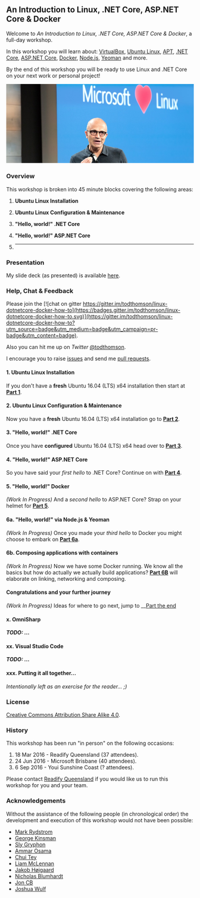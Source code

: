 ## An Introduction to Linux, .NET Core, ASP.NET Core & Docker

Welcome to _An Introduction to Linux, .NET Core, ASP.NET Core & Docker_, a full-day workshop.

In this workshop you will learn about: [VirtualBox](https://www.virtualbox.org), [Ubuntu Linux](http://www.ubuntu.com/), [APT](https://en.wikipedia.org/wiki/Advanced_Packaging_Tool), [.NET Core](https://www.microsoft.com/net/core), [ASP.NET Core](http://www.asp.net/core), [Docker](https://www.docker.com), [Node.js](https://nodejs.org), [Yeoman](http://yeoman.io) and more.

By the end of this workshop you will be ready to use Linux and .NET Core on your next work or personal project!

![1-nadella-loves-linux](README/1-nadella-loves-linux.jpg)

### Overview

This workshop is broken into 45 minute blocks covering the following areas:

1. __Ubuntu Linux Installation__

2. __Ubuntu Linux Configuration & Maintenance__

3. __"Hello, world!" .NET Core__

4. __"Hello, world!" ASP.NET Core__

5. ____

### Presentation

My slide deck (as presented) is available [here](https://speakerdeck.com/todthomson/an-introduction-to-linux-net-core-asp-dot-net-core-and-docker).

### Help, Chat & Feedback

Please join the [![chat on gitter https://gitter.im/todthomson/linux-dotnetcore-docker-how-to](https://badges.gitter.im/todthomson/linux-dotnetcore-docker-how-to.svg)](https://gitter.im/todthomson/linux-dotnetcore-docker-how-to?utm_source=badge&utm_medium=badge&utm_campaign=pr-badge&utm_content=badge).

Also you can hit me up on _Twitter_ [@todthomson](https://twitter.com/todthomson).

I encourage you to raise [issues](./issues) and send me [pull requests](./pulls).



#### 1. Ubuntu Linux Installation

If you don't have a __fresh__ Ubuntu 16.04 (LTS) x64 installation then start at __[Part 1](Part1.md)__.

#### 2. Ubuntu Linux Configuration & Maintenance

Now you have a __fresh__ Ubuntu 16.04 (LTS) x64 installation go to __[Part 2](Part2.md)__.

#### 3. "Hello, world!" .NET Core

Once you have __configured__ Ubuntu 16.04 (LTS) x64 head over to __[Part 3](Part3.md)__.

#### 4. "Hello, world!" ASP.NET Core

So you have said your _first hello_ to .NET Core? Continue on with __[Part 4](Part4.md)__.

#### 5. "Hello, world!" Docker

_(Work In Progress)_  And a _second hello_ to ASP.NET Core? Strap on your helmet for __[Part 5](Part5.md)__.

#### 6a. "Hello, world!" via Node.js & Yeoman

_(Work In Progress)_ Once you made your _third hello_ to Docker you might choose to embark on __[Part 6a](Part6a.md)__.

#### 6b. Composing applications with containers

_(Work In Progress)_ Now we have some Docker running. We know all the basics but how do actually we actually build applications? __[Part 6B](Part6b.md)__ will elaborate on linking, networking and composing. 


#### Congratulations and your further journey
_(Work In Progress)_ Ideas for where to go next, jump to __[Part the end](Congratulations.md)


#### x. OmniSharp

__*TODO: ...*__

#### xx. Visual Studio Code

__*TODO: ...*__

#### xxx. Putting it all together...

_Intentionally left as an exercise for the reader... ;)_

### License

[Creative Commons Attribution Share Alike 4.0](https://creativecommons.org/licenses/by-sa/4.0/).

### History

This workshop has been run "in person" on the following occasions:

1. 18 Mar 2016 - Readify Queensland (37 attendees).
2. 24 Jun 2016 - Microsoft Brisbane (40 attendees).
3. 6 Sep 2016 - Youi Sunshine Coast (? attendees).

Please contact [Readify Queensland](https://readify.net/contact-us/locations/queensland/) if you would like us to run this workshop for you and your team.

### Acknowledgements

Without the assistance of the following people (in chronological order) the development and execution of this workshop would not have been possible:

* [Mark Rydstrom](https://github.com/markryd)
* [George Kinsman](https://github.com/gkinsman)
* [Sly Gryphon](https://github.com/sgryphon)
* [Ammar Osama](https://github.com/ammaroff)
* [Chui Tey](https://github.com/teyc)
* [Liam McLennan](https://github.com/liammclennan)
* [Jakob Højgaard](https://github.com/hgaard)
* [Nicholas Blumhardt](https://github.com/nblumhardt)
* [Jon CB](https://github.com/JonCB)
* [Joshua Wulf](https://github.com/jwulf)

